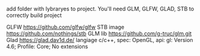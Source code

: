add folder with lybraryes to project.
You'll need GLM, GLFW, GLAD, STB to correctly build project

GLFW https://github.com/glfw/glfw
STB image https://github.com/nothings/stb
GLM lib https://github.com/g-truc/glm.git
Glad https://glad.dav1d.de/ langiage c/c++, spec: OpenGL, api: gl: Version 4.6; Profile: Core; No extensions